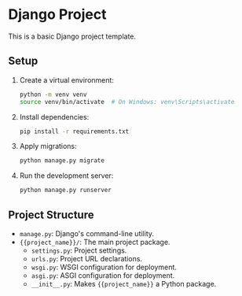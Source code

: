 # Django Project

This is a basic Django project template.

## Setup

1.  Create a virtual environment:
    ```bash
    python -m venv venv
    source venv/bin/activate  # On Windows: venv\Scripts\activate
    ```
2.  Install dependencies:
    ```bash
    pip install -r requirements.txt
    ```
3.  Apply migrations:
    ```bash
    python manage.py migrate
    ```
4.  Run the development server:
    ```bash
    python manage.py runserver
    ```

## Project Structure

-   `manage.py`: Django's command-line utility.
-   `{{project_name}}/`: The main project package.
    -   `settings.py`: Project settings.
    -   `urls.py`: Project URL declarations.
    -   `wsgi.py`: WSGI configuration for deployment.
    -   `asgi.py`: ASGI configuration for deployment.
    -   `__init__.py`: Makes `{{project_name}}` a Python package.